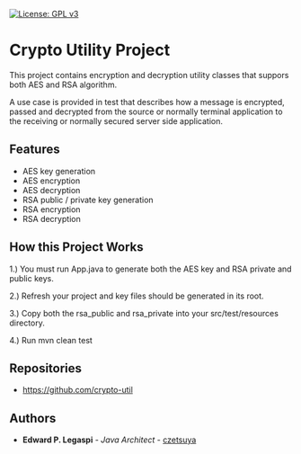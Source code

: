 [![License: GPL v3](https://img.shields.io/badge/License-GPLv3-blue.svg)](https://www.gnu.org/licenses/gpl-3.0)

# Crypto Utility Project

This project contains encryption and decryption utility classes that suppors both AES and RSA algorithm. 

A use case is provided in test that describes how a message is encrypted, passed and decrypted from the source or normally terminal application to the receiving or normally secured server side application.

## Features

 - AES key generation
 - AES encryption
 - AES decryption
 - RSA public / private key generation
 - RSA encryption
 - RSA decryption

## How this Project Works

1.) You must run App.java to generate both the AES key and RSA private and public keys.

2.) Refresh your project and key files should be generated in its root.

3.) Copy both the rsa_public and rsa_private into your src/test/resources directory.

4.) Run mvn clean test

## Repositories

 - https://github.com/crypto-util
 
## Authors

 * **Edward P. Legaspi** - *Java Architect* - [czetsuya](https://github.com/czetsuya)
